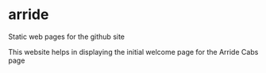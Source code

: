 # arride
Static web pages for the github site

This website helps in displaying the initial welcome page for the Arride Cabs page
